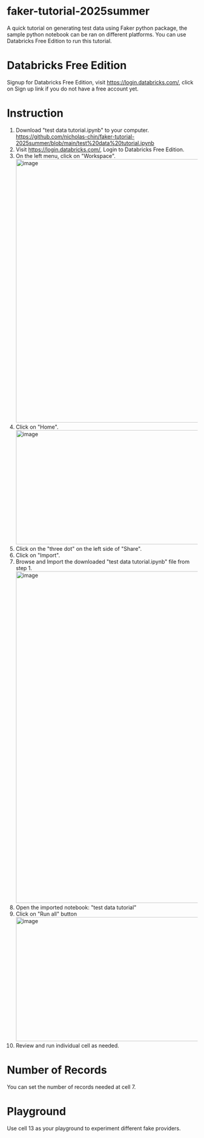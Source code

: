 # faker-tutorial-2025summer
A quick tutorial on generating test data using Faker python package, the sample python notebook can be ran on different platforms.  You can use Databricks Free Edition to run this tutorial.

# Databricks Free Edition
Signup for Databricks Free Edition, visit https://login.databricks.com/, click on Sign up link if you do not have a free account yet.   

# Instruction
1. Download "test data tutorial.ipynb" to your computer. https://github.com/nicholas-chin/faker-tutorial-2025summer/blob/main/test%20data%20tutorial.ipynb
2. Visit https://login.databricks.com/, Login to Databricks Free Edition.
3. On the left menu, click on "Workspace".
   <img width="504" height="694" alt="image" src="https://github.com/user-attachments/assets/058654e6-a100-4dba-94b9-d93dd1738893" />
4. Click on "Home".
   <img width="1277" height="301" alt="image" src="https://github.com/user-attachments/assets/2ca140fe-98ae-4d95-8bd3-ead1299718fa" />
5. Click on the "three dot" on the left side of "Share".
6. Click on "Import".
7. Browse and Import the downloaded "test data tutorial.ipynb" file from step 1.
   <img width="1571" height="874" alt="image" src="https://github.com/user-attachments/assets/be18d113-d227-4f2e-bb44-6d036bbe98ea" />
8. Open the imported notebook: "test data tutorial"
9. Click on "Run all" button
   <img width="3814" height="327" alt="image" src="https://github.com/user-attachments/assets/1fdf1c41-1f45-4a20-8381-c2885b367adf" />
10. Review and run individual cell as needed.

# Number of Records
You can set the number of records needed at cell 7.

# Playground
Use cell 13 as your playground to experiment different fake providers.
